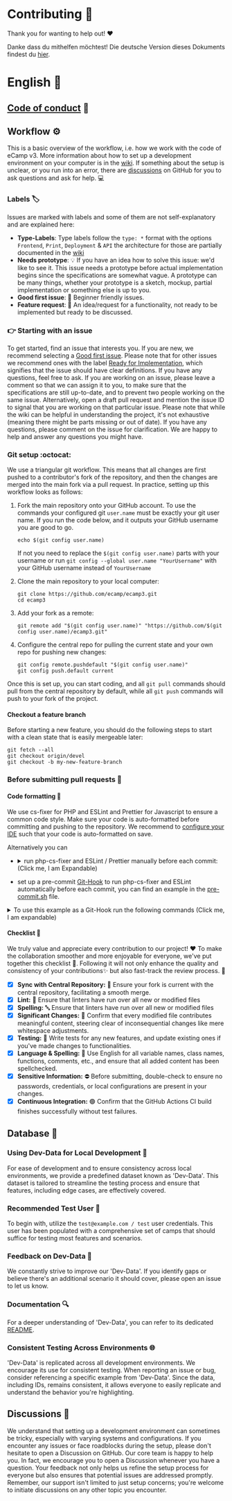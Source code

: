 # Contributing :tada:
Thank you for wanting to help out! :heart:

Danke dass du mithelfen möchtest!
Die deutsche Version dieses Dokuments findest du [hier](./CONTRIBUTING_DE.md).

# English :milky_way:

## [Code of conduct](https://www.ecamp3.ch/en/code-of-conduct) :page_with_curl:

## Workflow :gear:
This is a basic overview of the workflow, i.e. how we work with the code of eCamp v3. More information about how to set up a development environment on your computer is in the [wiki](https://github.com/ecamp/ecamp3/wiki/installation).
If something about the setup is unclear, or you run into an error, there are [discussions](https://github.com/ecamp/ecamp3/discussions) on GitHub for you to ask questions and ask for help. :computer:
### Labels :label:
Issues are marked with labels and some of them are not self-explanatory and are explained here:
- **Type-Labels**:
  Type labels follow the `type: *` format with the options `Frontend`, `Print`, `Deployment` & `API` the architecture for those are partially documented in the [wiki](https://github.com/ecamp/ecamp3/wiki/architecture-frontend)
- **Needs prototype**: :bulb: If you have an idea how to solve this issue: we'd like to see it. This issue needs a prototype before actual implementation begins since the specifications are somewhat vague. A prototype can be many things, whether your prototype is a sketch, mockup, partial implementation or something else is up to you.
- **Good first issue**: :green_heart: Beginner friendly issues.
- **Feature request**: :rocket: An idea/request for a functionality, not ready to be implemented but ready to be discussed.

### :point_right: Starting with an issue 
To get started, find an issue that interests you. If you are new, we recommend selecting a [Good first issue](https://github.com/ecamp/ecamp3/labels/Good%20first%20issue).
Please note that for other issues we recommend ones with the label [Ready for Implementation](https://github.com/ecamp/ecamp3/issues?q=is%3Aopen+is%3Aissue+label%3A%22Ready+for+implementation%22), which signifies that the issue should have clear definitions. If you have any questions, feel free to ask.
If you are working on an issue, please leave a comment so that we can assign it to you, to make sure that the specifications are still up-to-date, and to prevent two people working on the same issue.
Alternatively, open a draft pull request and mention the issue ID to signal that you are working on that particular issue.
Please note that while the wiki can be helpful in understanding the project, it's not exhaustive (meaning there might be parts missing or out of date). If you have any questions, please comment on the issue for clarification. We are happy to help and answer any questions you might have.

### Git setup :octocat:

We use a triangular git workflow. This means that all changes are first pushed to a contributor's fork of the repository, and then the changes are merged into the main fork via a pull request. In practice, setting up this workflow looks as follows:

1. Fork the main repository onto your GitHub account. To use the commands your configured git `user.name` must be exactly your git user name. 
    If you run the code below, and it outputs your GitHub username you are good to go. 
    ```shell
    echo $(git config user.name)
    ```
    If not you need to replace the `$(git config user.name)` parts with your username or run `git config --global user.name "YourUsername"` with your GitHub username instead of `YourUsername`
    

2. Clone the main repository to your local computer:

   ```shell
   git clone https://github.com/ecamp/ecamp3.git
   cd ecamp3
   ```

3. Add your fork as a remote:

   ```shell
   git remote add "$(git config user.name)" "https://github.com/$(git config user.name)/ecamp3.git"   
   ```

4. Configure the central repo for pulling the current state and your own repo for pushing new changes:

   ```shell
   git config remote.pushdefault "$(git config user.name)"
   git config push.default current
   ```

Once this is set up, you can start coding, and all `git pull` commands should pull from the central repository by default, while all `git push` commands will push to your fork of the project.

#### Checkout a feature branch

Before starting a new feature, you should do the following steps to start with a clean state that is easily mergeable later:

```shell
git fetch --all
git checkout origin/devel
git checkout -b my-new-feature-branch
```


### Before submitting pull requests :incoming_envelope:

#### Code formatting :art:

We use cs-fixer for PHP and ESLint and Prettier for Javascript to ensure a common code style. Make sure your code is auto-formatted before committing and pushing to the repository.
We recommend to [configure your IDE](https://github.com/ecamp/ecamp3/wiki/installation-development-windows#code-auto-formatting) such that your code is auto-formatted on save.

Alternatively you can

- <details>
    <summary>run php-cs-fixer and ESLint / Prettier manually before each commit: (Click me, I am Expandable) </summary>
  
    ```shell
    # Frontend fixes in running container
    docker compose exec frontend npm run lint
    
    # API/PHP fixes in running container
    docker compose exec php composer cs-fix
    
    # Print fixes in running container
    docker compose exec print npm run lint
    
    # PDF fixes in running container
    docker compose exec pdf npm run lint
    
    # E2E fixes are always run like this
    docker compose run --rm --entrypoint="npm run lint" e2e
    ```
    If you don't have a container of that type running use 'run' instead of 'execute'. Note that this will start a new Docker container (which might not be desired on a device with limited computing resources).
    ```shell
    docker compose run frontend npm run lint
    docker compose run php composer cs-fix
    docker compose run print npm run lint
    docker compose run pdf npm run lint
    ```
  </details>
- set up a pre-commit [Git-Hook](https://www.atlassian.com/git/tutorials/git-hooks) to run php-cs-fixer and ESLint automatically before each commit, you can find an example in the [pre-commit.sh](./pre-commit.sh) file. 
<details>
  <summary>To use this example as a Git-Hook run the following commands (Click me, I am expandable)</summary>
    <strong>Consider examining the file before running random code from a public Git repo.</strong>

```shell
# Ensure the file is executable
chmod +x .git/hooks/pre-commit
# Create a link, alternatively use 'cp' instead of 'ln' to copy
ln ./pre-commit.sh .git/hooks/pre-commit
# Lets see how long execution takes
time .git/hooks/pre-commit
```
</details>

#### Checklist :pencil:

We truly value and appreciate every contribution to our project! :heart:
To make the collaboration smoother and more enjoyable for everyone, 
we've put together this checklist :scroll:.
Following it will not only enhance the quality and consistency of your contributions:sparkles:  but also fast-track the review process. :rocket:


- [x] **Sync with Central Repository:** :arrows_counterclockwise: Ensure your fork is current with the central repository, facilitating a smooth merge.
- [x] **Lint:** :wrench: Ensure that linters have run over all new or modified files
- [x] **Spelling:** :abc: Ensure that linters have run over all new or modified files
- [x] **Significant Changes:** :mag_right: Confirm that every modified file contributes meaningful content, steering clear of inconsequential changes like mere whitespace adjustments.
- [x] **Testing:** :test_tube: Write tests for any new features, and update existing ones if you've made changes to functionalities.
- [x] **Language & Spelling:** :book: Use English for all variable names, class names, functions, comments, etc., and ensure that all added content has been spellchecked.
- [x] **Sensitive Information:** :no_entry: Before submitting, double-check to ensure no passwords, credentials, or local configurations are present in your changes.
- [x] **Continuous Integration:** :green_circle: Confirm that the GitHub Actions CI build finishes successfully without test failures.

## Database :floppy_disk:

### Using Dev-Data for Local Development :construction_worker:
For ease of development and to ensure consistency across local environments, 
we provide a predefined dataset known as 'Dev-Data'. 
This dataset is tailored to streamline the testing process and ensure that features, 
including edge cases, are effectively covered.

### Recommended Test User :bust_in_silhouette:
To begin with, utilize the `test@example.com / test` user credentials. 
This user has been populated with a comprehensive set of camps that should suffice for testing most features and scenarios.

### Feedback on Dev-Data :loudspeaker:
We constantly strive to improve our 'Dev-Data'. 
If you identify gaps or believe there's an additional scenario it should cover, 
please open an issue to let us know.

### Documentation :mag:
For a deeper understanding of 'Dev-Data', you can refer to its dedicated [README](./api/migrations/dev-data/README.md).

### Consistent Testing Across Environments :globe_with_meridians:
'Dev-Data' is replicated across all development environments. 
We encourage its use for consistent testing. 
When reporting an issue or bug, consider referencing a specific example from 'Dev-Data'. 
Since the data, including IDs, remains consistent, it allows everyone to easily replicate and understand the behavior you're highlighting.

## Discussions :speech_balloon:
We understand that setting up a development environment can sometimes be tricky, 
especially with varying systems and configurations.
If you encounter any issues or face roadblocks during the setup, 
please don't hesitate to open a Discussion on GitHub. 
Our core team is happy to help you. 
In fact, we encourage you to open a Discussion whenever you have a question. 
Your feedback not only helps us refine the setup process for everyone but also ensures that potential issues are addressed promptly. 
Remember, our support isn't limited to just setup concerns; 
you're welcome to initiate discussions on any other topic you encounter. 
